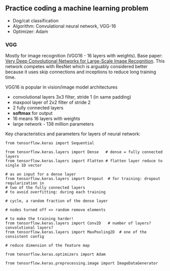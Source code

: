 ## Practice coding a machine learning problem

- Dog/cat classification
- Algorithm: Convulational neural network, VGG-16
- Optimizer: Adam

### VGG

Mostly for image recognition (VGG16 - 16 layers with weights). Base paper: [Very Deep Convolutional Networks for Large-Scale Image Recognition](https://arxiv.org/abs/1409.1556). This network competes with ResNet which is arguably considered better because it uses skip connections and inceptions to reduce long training time.

VGG16 is popular in vision/image model architectures
- convolutional layers 3x3 filter, stride 1 (in same padding)
- maxpool layer of 2x2 filter of stride 2
- 2 fully connected layers
- **softmax** for output
- 16 means 16 layers with weights
- large network - 138 million parameters

Key characteristics and parameters for layers of neural network:
```
from tensorflow.keras import Sequential

from tensorflow.keras.layers import Dense   # dense = fully connected layers
from tensorflow.keras.layers import Flatten # flatten layer reduce to single 1D vector
																									# as an input for a dense layer
from tensorflow.keras.layers import Dropout  # for training: dropout regularization in 															# two of the fully connected layers																# to avoid overfitting: during each training
																									# cycle, a random fraction of the dense layer
																									# nodes turned off => random remove elements
																									# to make the training harder!
from tensorflow.keras.layers import Conv2D   # number of layers? convolutional layers?
from tensorflow.keras.layers import MaxPooling2D  # one of the consistent config
																								# reduce dimension of the feature map

from tensorflow.keras.optimizers import Adam

from tensorflow.keras.preprocessing.image import ImageDataGenerator
```
